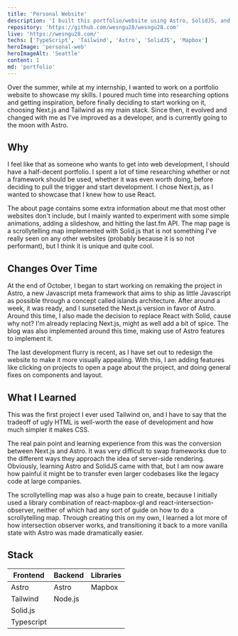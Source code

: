 ```yaml
---
title: 'Personal Website'
description: 'I built this portfolio/website using Astro, SolidJS, and Tailwind. This project helped me improve my web development skills.'
repository: 'https://github.com/wesngu28/wesngu28.com'
live: 'https://wesngu28.com/'
techs: ['TypeScript', 'Tailwind', 'Astro', 'SolidJS', 'Mapbox']
heroImage: 'personal-web'
heroImageAlt: 'Seattle'
content: 1
md: 'portfolio'
---
```


Over the summer, while at my internship, I wanted to work on a portfolio website to showcase my skills. I poured much time into researching options and getting inspiration, before finally deciding to start working on it, choosing Next.js and Tailwind as my main stack. Since then, it evolved and changed with me as I've improved as a developer, and is currently going to the moon with Astro.

## Why

I feel like that as someone who wants to get into web development, I should have a half-decent portfolio. I spent a lot of time researching whether or not a framework should be used, whether it was even worth doing, before deciding to pull the trigger and start development. I chose Next.js, as I wanted to showcase that I knew how to use React.

The about page contains some extra information about me that most other websites don't include, but I mainly wanted to experiment with some simple animations, adding a slideshow, and hitting the last.fm API. The map page is a scrollytelling map implemented with Solid.js that is not something I've really seen on any other websites (probably because it is so not performant), but I think it is unique and quite cool.

## Changes Over Time

At the end of October, I began to start working on remaking the project in Astro, a new Javascript meta framework that aims to ship as little Javascript as possible through a concept called islands architecture. After around a week, it was ready, and I sunseted the Next.js version in favor of Astro. Around this time, I also made the decision to replace React with Solid, cause why not? I'm already replacing Next.js, might as well add a bit of spice. The blog was also implemented around this time, making use of Astro features to implement it.

The last development flurry is recent, as I have set out to redesign the website to make it more visually appealing. With this, I am adding features like clicking on projects to open a page about the project, and doing general fixes on components and layout.

## What I Learned

This was the first project I ever used Tailwind on, and I have to say that the tradeoff of ugly HTML is well-worth the ease of development and how much simpler it makes CSS.

The real pain point and learning experience from this was the conversion between Next.js and Astro. It was very difficult to swap frameworks due to the different ways they approach the idea of server-side rendering. Obviously, learning Astro and SolidJS came with that, but I am now aware how painful it might be to transfer even larger codebases like the legacy code at large companies.

The scrollytelling map was also a huge pain to create, because I initially used a library combination of react-mapbox-gl and react-intersection-observer, neither of which had any sort of guide on how to do a scrollytelling map. Through creating this on my own, I learned a lot more of how intersection observer works, and transitioning it back to a more vanilla state with Astro was made dramatically easier.

## Stack

| Frontend    | Backend     | Libraries
| ----------- | ----------- | ----------- |
| Astro      | Astro       | Mapbox |
| Tailwind   |    Node.js     |  |
| Solid.js  |         |  |
| Typescript  |         |  |
